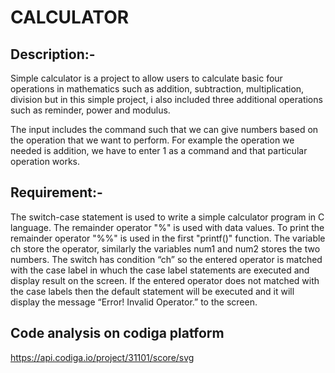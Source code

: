 # CALCULATOR

## Description:-

Simple calculator is a project to allow users to calculate basic four operations in mathematics such as addition, subtraction, multiplication, division but in this simple project, i also included three additional operations such as reminder, power and modulus.

The input includes the command such that we can give numbers based on the operation that we want to perform. For example the operation we needed is addition, we have to enter 1 as a command and that particular operation works.

## Requirement:-

The switch-case statement is used to write a simple calculator program in C language. The remainder operator "%" is used with data values. To print the remainder operator "%%" is used in the first "printf()" function. The variable ch store the operator, similarly the variables num1 and num2 stores the two numbers. The switch has condition “ch” so the entered operator is matched with the case label in whuch the case label statements are executed and display result on the screen. If the entered operator does not matched with the case labels then the default statement will be executed and it will display the message “Error! Invalid Operator.” to the screen.


## Code analysis on codiga platform
https://api.codiga.io/project/31101/score/svg
